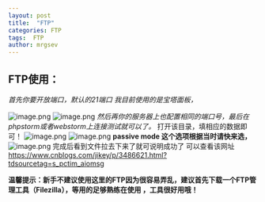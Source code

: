 ```yaml
---
layout: post
title:  "FTP"
categories: FTP
tags:  FTP
author: mrgsev
---
```

## FTP使用：  

*首先你要开放端口，默认的21端口 我目前使用的是宝塔面板，*  

![image.png](https://upload-images.jianshu.io/upload_images/15073013-c428ad7c9b1347f0.png?imageMogr2/auto-orient/strip%7CimageView2/2/w/1240)
![image.png](https://upload-images.jianshu.io/upload_images/15073013-6687818af1ed663d.png?imageMogr2/auto-orient/strip%7CimageView2/2/w/1240)
*然后再你的服务器上也配置相同的端口号，最后在phpstorm或者webstorm上连接测试就可以了。*
打开该目录，填相应的数据即可！
![image.png](https://upload-images.jianshu.io/upload_images/15073013-b5eac7e4dc2ac9ef.png?imageMogr2/auto-orient/strip%7CimageView2/2/w/1240)
![image.png](https://upload-images.jianshu.io/upload_images/15073013-4d01464dfeb0c158.png?imageMogr2/auto-orient/strip%7CimageView2/2/w/1240)
**passive mode 这个选项根据当时请快来选，**
![image.png](https://upload-images.jianshu.io/upload_images/15073013-d5b6ecafb44e2f30.png?imageMogr2/auto-orient/strip%7CimageView2/2/w/1240)
完成后看到文件拉去下来了就可说明成功了
可以查看该网址
https://www.cnblogs.com/jikey/p/3486621.html?tdsourcetag=s_pctim_aiomsg  

**温馨提示：新手不建议使用这里的FTP因为很容易弄乱，建议首先下载一个FTP管理工具（Filezilla），等用的足够熟练在使用 ，工具很好用哦！**
